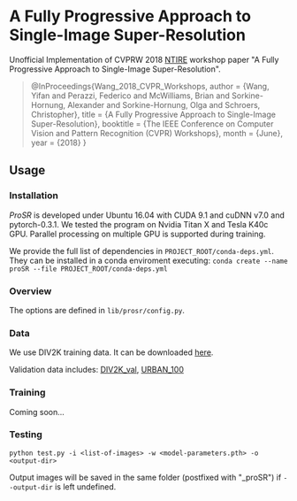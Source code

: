 # A Fully Progressive Approach to Single-Image Super-Resolution

Unofficial Implementation of CVPRW 2018 [NTIRE](http://www.vision.ee.ethz.ch/ntire18/) workshop paper "A Fully Progressive Approach to Single-Image Super-Resolution".

>
> @InProceedings{Wang_2018_CVPR_Workshops,
  author = {Wang, Yifan and Perazzi, Federico and McWilliams, Brian and Sorkine-Hornung, Alexander and Sorkine-Hornung, Olga and Schroers, Christopher},
  title = {A Fully Progressive Approach to Single-Image Super-Resolution},
  booktitle = {The IEEE Conference on Computer Vision and Pattern Recognition (CVPR) Workshops},
  month = {June},
  year = {2018}
}

## Usage
### Installation
*ProSR* is developed under Ubuntu 16.04 with CUDA 9.1 and cuDNN v7.0 and pytorch-0.3.1.
We tested the program on Nvidia Titan X and Tesla K40c GPU. Parallel processing on multiple GPU is supported during training.

We provide the full list of dependencies in `PROJECT_ROOT/conda-deps.yml`. They can be installed in a conda enviroment executing:
`conda create --name proSR --file PROJECT_ROOT/conda-deps.yml`

### Overview
The options are defined in `lib/prosr/config.py`.

### Data
We use DIV2K training data. It can be downloaded [here](http://data.vision.ee.ethz.ch/cvl/DIV2K/DIV2K_train_HR.zip).

Validation data includes:
[DIV2K_val](http://data.vision.ee.ethz.ch/cvl/DIV2K/DIV2K_valid_HR.zip), [URBAN_100](https://uofi.box.com/shared/static/65upg43jjd0a4cwsiqgl6o6ixube6klm.zip)


### Training
Coming soon...

### Testing
 `python test.py -i <list-of-images> -w <model-parameters.pth> -o <output-dir>`

Output images will be saved in the same folder (postfixed with "_proSR") if `--output-dir` is left undefined.

